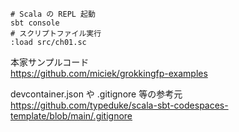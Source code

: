 ```shell
# Scala の REPL 起動
sbt console
# スクリプトファイル実行
:load src/ch01.sc
```

本家サンプルコード  
https://github.com/miciek/grokkingfp-examples

devcontainer.json や .gitignore 等の参考元  
https://github.com/typeduke/scala-sbt-codespaces-template/blob/main/.gitignore
